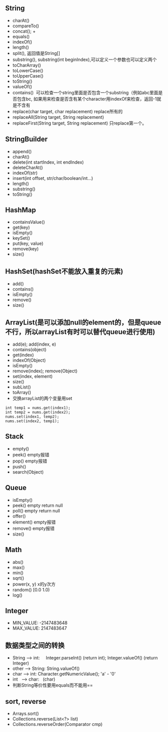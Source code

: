 String
----
* charAt()
* compareTo()
* concat(); +
* equals()
* indexOf()
* length()
* split(), 返回值是String[]
* substring(), substring(int beginIndex),可以定义一个参数也可以定义两个
* toCharArray()
* toLowerCase()
* toUpperCase()
* toString()
* valueOf()
* contains()  可以检查一个string里面是否包含一个substring（例如abc里面是否包含bc, 如果用来检查是否含有某个character用indexOf来检查，返回-1就是不含有
* replace(char target, char replacement) replace所有的
* replaceAll(String target, String replacement)
* replaceFirst(String target, String replacement) 只replace第一个。

StringBuilder
----
* append()
* charAt()
* delete(int startIndex, int endIndex)
* deleteCharAt()
* indexOf(str)
* insert(int offset, str/char/boolean/int...)
* length()
* substring()
* toString()

HashMap
----
* containsValue()
* get(key)
* isEmpty()
* keySet()
* put(key, value)
* remove(key)
* size()

HashSet(hashSet不能放入重复的元素)
----
* add()
* contains()
* isEmpty()
* remove()
* size()

ArrayList(是可以添加null的element的，但是queue不行，所以arrayList有时可以替代queue进行使用)
----
* add(e); add(index, e)
* contains(object)
* get(index)
* indexOf(Object)
* isEmpty()
* remove(index); remove(Object)
* set(index, element)
* size()
* subList()
* toArray()
* 交换arrayList的两个变量用set
```
int temp1 = nums.get(index1);
int temp2 = nums.get(index2);
nums.set(index1, temp2);
nums.set(index2, temp1);
```
Stack
----
* empty()
* peek()  empty报错
* pop() empty报错
* push()
* search(Object)

Queue
----
* isEmpty()
* peek()  empty return null
* poll() empty return null
* offer()
* element() empty报错
* remove() empty报错
* size()

Math
----
* abs()
* max()
* min()
* sqrt()
* power(x, y) x的y次方
* random() [0.0 1.0)
* log()

Integer
----
* MIN_VALUE: -2147483648
* MAX_VALUE: 2147483647

数据类型之间的转换
----
* String --> int:     Integer.parseInt() (return int); Integer.valueOf() (return Integer)
* other  --> String:  String.valueOf()
* char   --> int:     Character.getNumericValue(); 'a' - '0'
* int    --> char:    (char)
* 判断String等价性要用equals而不能用==

sort, reverse
----
* Arrays.sort()
* Collections.reverse(List<?> list)
* Collections.reverseOrder(Comparator<T> cmp)
